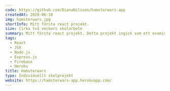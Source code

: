```yaml
---
code: https://github.com/DianaNilsson/hamsterwars-app
createdAt: 2020-06-18
img: hamsterwars.jpg
shortInfo: Mitt första react projekt.
size: Cirka två veckors skolarbete
summary: Mitt första react projekt. Detta projekt ingick som ett examinerande moment i kursen "Effektiv frontendutveckling" för Frontendutvecklare, IT-Högskolan Göteborg. Applikationen har skapats med React som frontend och Node.js, Express.js och Cloud Firestore som backend.
tags:
  - React
  - JSX
  - Node.js
  - Express.js
  - Firebase
  - Heroku
title: Hamsterwars
type: Individuellt skolprojekt
website: https://hamsterwars-app.herokuapp.com/
---
```

